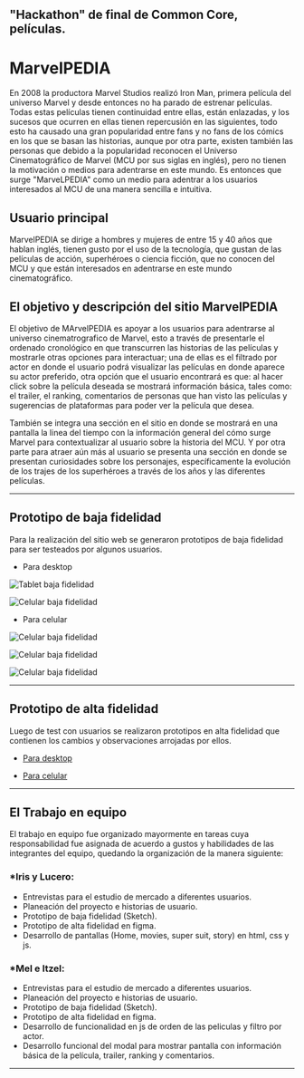 ## "Hackathon" de final de Common Core, películas.

# MarvelPEDIA

En 2008 la productora Marvel Studios realizó Iron Man, primera película del universo Marvel y desde entonces no ha parado de estrenar películas. 
Todas estas películas tienen continuidad entre ellas, están enlazadas, y los sucesos que ocurren en ellas tienen repercusión en las siguientes, todo esto ha causado una gran popularidad entre fans y no fans de los cómics en los que se basan las historias, aunque por otra parte, existen también las personas que debido a la popularidad reconocen el Universo Cinematográfico de Marvel (MCU por sus siglas en inglés), pero no tienen la motivación o medios para adentrarse en este mundo. Es entonces que surge "MarveLPEDIA" como un medio para adentrar a los usuarios interesados al MCU de una manera sencilla e intuitiva.


## Usuario principal
MarvelPEDIA se dirige a hombres y mujeres de entre 15 y 40 años que hablan inglés, tienen gusto por el uso de la tecnología, que gustan de las películas de acción, superhéroes o ciencia ficción, que no conocen del MCU y que están interesados en adentrarse en este mundo cinematográfico.


## El objetivo y descripción del sitio MarvelPEDIA
El objetivo de MArvelPEDIA es apoyar a los usuarios para adentrarse al universo cinematrografico de Marvel, esto a través de presentarle el ordenado cronológico en que transcurren las historias de las películas y mostrarle otras opciones para interactuar; una de ellas es el filtrado por actor en donde el usuario podrá visualizar las películas en donde aparece su actor preferido, otra opción que el usuario encontrará es que: al hacer click sobre la película deseada se mostrará información básica, tales como: el trailer, el ranking, comentarios de personas que han visto las películas y sugerencias de plataformas para poder ver la película que desea.

También se integra una sección en el sitio en donde se mostrará en una pantalla la linea del tiempo con la información general del cómo surge Marvel para contextualizar al usuario sobre la historia del MCU. Y por otra parte para atraer aún más al usuario se presenta una sección en donde se presentan curiosidades sobre los personajes, específicamente la evolución de los trajes de los superhéroes a través de los años y las diferentes películas.

---
## Prototipo de baja fidelidad
Para la realización del sitio web se generaron prototipos de baja fidelidad para ser testeados por algunos usuarios.


- Para desktop

![Tablet baja fidelidad](img/tablet1.jpg)

![Celular baja fidelidad](/img/tablet2.jpg)

- Para celular

![Celular baja fidelidad](/img/Celular1.jpg)

![Celular baja fidelidad](/img/Celular2.jpg)

![Celular baja fidelidad](/img/Celular3.jpg)

---
## Prototipo de alta fidelidad
Luego de test con usuarios se realizaron prototipos en alta fidelidad que contienen los cambios y observaciones arrojadas por ellos.

- [Para desktop](https://www.figma.com/file/Lgq0bPe2k9Sf3fNqz2JAVMrO/MarvelPEDIA-desktop)

- [Para celular](https://www.figma.com/file/SjLjy69Qh62TuJAvXTe7VTMl/MarvelPEDIA-responsive-mobile)
---
## El Trabajo en equipo
El trabajo en equipo fue organizado mayormente en tareas cuya responsabilidad fue asignada de acuerdo a gustos y habilidades de las integrantes del equipo, quedando la organización de la manera siguiente:

### *Iris y Lucero:
- Entrevistas para el estudio de mercado a diferentes usuarios.
- Planeación del proyecto e historias de usuario.
- Prototipo de baja fidelidad (Sketch). 
- Prototipo de alta fidelidad en figma.
- Desarrollo de pantallas (Home, movies, super suit, story) en html, css y js.

### *Mel e Itzel:
- Entrevistas para el estudio de mercado a diferentes usuarios.
- Planeación del proyecto e historias de usuario.
- Prototipo de baja fidelidad (Sketch). 
- Prototipo de alta fidelidad en figma.
- Desarrollo de funcionalidad en js de orden de las peliculas y filtro por actor.
- Desarrollo funcional del modal para mostrar pantalla con información básica de la película, trailer, ranking y comentarios.

--- 
